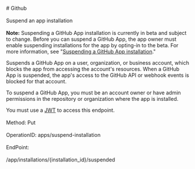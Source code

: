 <br>#     Github</br>
<br>Suspend an app installation</br>
<br>**Note:** Suspending a GitHub App installation is currently in beta and subject to change. Before you can suspend a GitHub App, the app owner must enable suspending installations for the app by opting-in to the beta. For more information, see "[Suspending a GitHub App installation](https://developer.github.com/apps/managing-github-apps/suspending-a-github-app-installation/)."

Suspends a GitHub App on a user, organization, or business account, which blocks the app from accessing the account's resources. When a GitHub App is suspended, the app's access to the GitHub API or webhook events is blocked for that account.

To suspend a GitHub App, you must be an account owner or have admin permissions in the repository or organization where the app is installed.

You must use a [JWT](https://developer.github.com/apps/building-github-apps/authenticating-with-github-apps/#authenticating-as-a-github-app) to access this endpoint.</br>
<br>Method: Put</br>
<br>OperationID: apps/suspend-installation</br>
<br>EndPoint:</br>
<br>/app/installations/{installation_id}/suspended</br>
